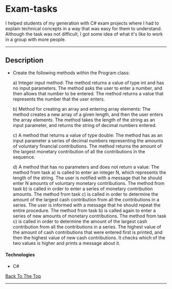 # Exam-tasks

I helped students of my generation with C# exam projects where I had to explain technical concepts in a way that was easy for them to understand. Although the task was not difficult, I got some idea of ​​what it's like to work in a group with more people.

---

## Description

- Create the following methods within the Program class:

  a) Integer input method: The method returns a value of type int and has no input parameters. The method asks the user to enter a number, and then allows that number to be entered. The method returns a value that represents the number that the user enters.

  b) Method for creating an array and entering array elements: The method creates a new array of a given length, and then the user enters the array elements. The method takes the length of the string as an input parameter, and returns the string of decimal numbers entered.

  c) A method that returns a value of type double: The method has as an input parameter a series of decimal numbers representing the amounts of voluntary financial contributions. The method returns the amount of the largest monetary contribution of all the contributions in the sequence.

  d) A method that has no parameters and does not return a value: The method from task a) is called to enter an integer N, which represents the length of the string. The user is notified with a message that he should enter N amounts of voluntary monetary contributions. The method from task b) is called in order to enter a series of monetary contribution amounts. The method from task c) is called in order to determine the amount of the largest cash contribution from all the contributions in a series. The user is informed with a message that he should repeat the entire procedure. The method from task b) is called again to enter a series of new amounts of monetary contributions. The method from task c) is called in order to determine the amount of the largest cash contribution from all the contributions in a series. The highest value of the amount of cash contributions that were entered first is printed, and then the highest value of new cash contributions. It checks which of the two values ​​is higher and prints a message about it.

#### Technologies

- C#

[Back To The Top](#exam-tasks)

---
